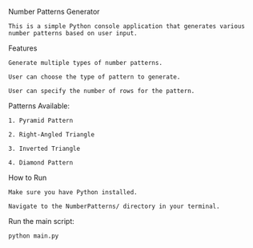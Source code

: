 Number Patterns Generator

    This is a simple Python console application that generates various number patterns based on user input.

Features

    Generate multiple types of number patterns.

    User can choose the type of pattern to generate.

    User can specify the number of rows for the pattern.

Patterns Available:

    1. Pyramid Pattern

    2. Right-Angled Triangle

    3. Inverted Triangle

    4. Diamond Pattern

How to Run

    Make sure you have Python installed.

    Navigate to the NumberPatterns/ directory in your terminal.

Run the main script:

    python main.py
